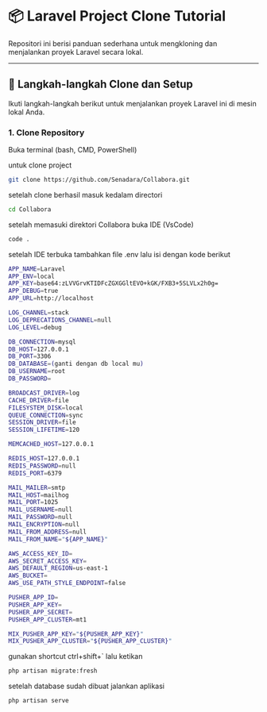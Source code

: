 # 📦 Laravel Project Clone Tutorial

Repositori ini berisi panduan sederhana untuk mengkloning dan menjalankan proyek Laravel secara lokal.

---

## 🚀 Langkah-langkah Clone dan Setup

Ikuti langkah-langkah berikut untuk menjalankan proyek Laravel ini di mesin lokal Anda.

### 1. Clone Repository
Buka terminal (bash, CMD, PowerShell)

untuk clone project
```bash
git clone https://github.com/Senadara/Collabora.git
```
setelah clone berhasil masuk kedalam directori
```bash
cd Collabora
```
setelah memasuki direktori Collabora buka IDE (VsCode)
```bash
code .
```
setelah IDE terbuka tambahkan file .env lalu isi dengan kode berikut
```bash
APP_NAME=Laravel
APP_ENV=local
APP_KEY=base64:zLVVGrvKTIDFcZGXGGltEVO+kGK/FXB3+5SLVLx2h0g=
APP_DEBUG=true
APP_URL=http://localhost

LOG_CHANNEL=stack
LOG_DEPRECATIONS_CHANNEL=null
LOG_LEVEL=debug

DB_CONNECTION=mysql
DB_HOST=127.0.0.1
DB_PORT=3306
DB_DATABASE=(ganti dengan db local mu)
DB_USERNAME=root
DB_PASSWORD=

BROADCAST_DRIVER=log
CACHE_DRIVER=file
FILESYSTEM_DISK=local
QUEUE_CONNECTION=sync
SESSION_DRIVER=file
SESSION_LIFETIME=120

MEMCACHED_HOST=127.0.0.1

REDIS_HOST=127.0.0.1
REDIS_PASSWORD=null
REDIS_PORT=6379

MAIL_MAILER=smtp
MAIL_HOST=mailhog
MAIL_PORT=1025
MAIL_USERNAME=null
MAIL_PASSWORD=null
MAIL_ENCRYPTION=null
MAIL_FROM_ADDRESS=null
MAIL_FROM_NAME="${APP_NAME}"

AWS_ACCESS_KEY_ID=
AWS_SECRET_ACCESS_KEY=
AWS_DEFAULT_REGION=us-east-1
AWS_BUCKET=
AWS_USE_PATH_STYLE_ENDPOINT=false

PUSHER_APP_ID=
PUSHER_APP_KEY=
PUSHER_APP_SECRET=
PUSHER_APP_CLUSTER=mt1

MIX_PUSHER_APP_KEY="${PUSHER_APP_KEY}"
MIX_PUSHER_APP_CLUSTER="${PUSHER_APP_CLUSTER}"
```
gunakan shortcut ctrl+shift+` lalu ketikan
```bash
php artisan migrate:fresh
```

setelah database sudah dibuat jalankan aplikasi
```bash
php artisan serve
```



